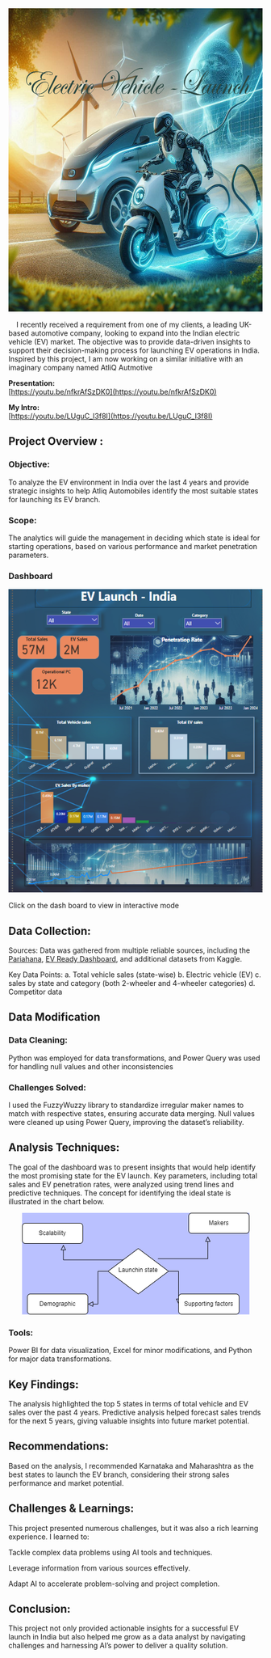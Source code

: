 <img src="images/Designer%20(1).png" alt="Alt text" width="1000" height="600">


&nbsp;&nbsp;&nbsp;&nbsp;I recently received a requirement from one of my clients, a leading UK-based automotive company, looking to expand into the Indian electric vehicle (EV) market. The objective was to provide data-driven insights to support their decision-making process for launching EV operations in India. Inspired by this project, I am now working on a similar initiative with an imaginary company named AtliQ Autmotive

**Presentation:**  
[https://youtu.be/nfkrAfSzDK0](https://youtu.be/nfkrAfSzDK0)

**My Intro:**  
[https://youtu.be/LUguC_I3f8I](https://youtu.be/LUguC_I3f8I)

## Project Overview :

<h3>Objective:</h3> To analyze the EV environment in India over the last 4 years and provide strategic insights to help Atliq Automobiles identify the most suitable states for launching its EV branch.

### Scope:
The analytics will guide the management in deciding which state is ideal for starting operations, based on various performance and market penetration parameters.

### Dashboard 

<a href="https://app.powerbi.com/view?r=eyJrIjoiYzE3NmJlZDYtNzIyZi00NDdkLWE0ZjItOTM4MWZlZDhmYTZjIiwidCI6ImRmODY3OWNkLWE4MGUtNDVkOC05OWFjLWM4M2VkN2ZmOTVhMCJ9&embedImagePlaceholder=true" target="_blank">
  <img src="images/dashboard.png" alt="Alt text" width="800" height="600">
</a>

Click on the dash board to view in interactive mode

## Data Collection:
Sources: Data was gathered from multiple reliable sources, including the [Pariahana](https://vahan.parivahan.gov.in/vahan4dashboard/vahan/view/reportview.xhtml), [EV Ready Dashboard](https://evreadyindia.org/ev-sales/), and additional datasets from Kaggle.

Key Data Points:
 a. Total vehicle sales (state-wise)
 b. Electric vehicle (EV) 
 c. sales by state and category (both 2-wheeler and 4-wheeler categories)
 d. Competitor data 

## Data Modification
### Data Cleaning: 
Python was employed for data transformations, and Power Query was used for handling null values and other inconsistencies

### Challenges Solved:
I used the FuzzyWuzzy library to standardize irregular maker names to match with respective states, ensuring accurate data merging.
Null values were cleaned up using Power Query, improving the dataset’s reliability.

## Analysis Techniques:
The goal of the dashboard was to present insights that would help identify the most promising state for the EV launch. Key parameters, including total sales and EV penetration rates, were analyzed using trend lines and predictive techniques. The concept for identifying the ideal state is illustrated in the chart below.

<p align="center">
  <img src="images/Flochart.png" alt="Alt text">
</p>

### Tools: 
Power BI for data visualization, Excel for minor modifications, and Python for major data transformations.

## Key Findings:
The analysis highlighted the top 5 states in terms of total vehicle and EV sales over the past 4 years.
Predictive analysis helped forecast sales trends for the next 5 years, giving valuable insights into future market potential.

## Recommendations:
Based on the analysis, I recommended Karnataka and Maharashtra as the best states to launch the EV branch, considering their strong sales performance and market potential.

## Challenges & Learnings:
This project presented numerous challenges, but it was also a rich learning experience. I learned to:

<p>Tackle complex data problems using AI tools and techniques.</p>
<p>Leverage information from various sources effectively.</p>
<p>Adapt AI to accelerate problem-solving and project completion.</p>


## Conclusion:
This project not only provided actionable insights for a successful EV launch in India but also helped me grow as a data analyst by navigating challenges and harnessing AI’s power to deliver a quality solution.



